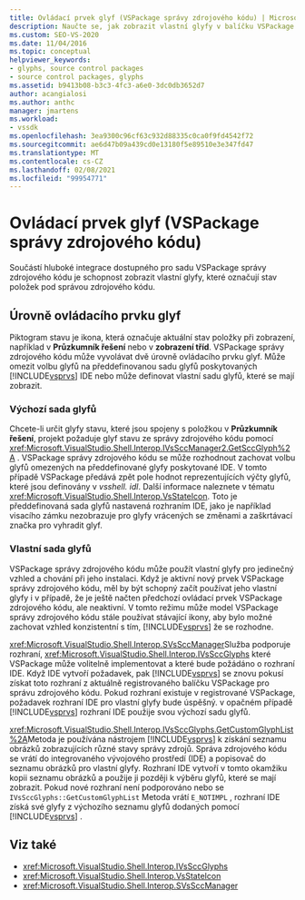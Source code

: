 ```yaml
---
title: Ovládací prvek glyf (VSPackage správy zdrojového kódu) | Microsoft Docs
description: Naučte se, jak zobrazit vlastní glyfy v balíčku VSPackage správy zdrojového kódu, abyste mohli použít vlastní ikony k indikaci stavu položek pod správou zdrojových kódů.
ms.custom: SEO-VS-2020
ms.date: 11/04/2016
ms.topic: conceptual
helpviewer_keywords:
- glyphs, source control packages
- source control packages, glyphs
ms.assetid: b9413b08-b3c3-4fc3-a6e0-3dc0db3652d7
author: acangialosi
ms.author: anthc
manager: jmartens
ms.workload:
- vssdk
ms.openlocfilehash: 3ea9300c96cf63c932d88335c0ca0f9fd4542f72
ms.sourcegitcommit: ae6d47b09a439cd0e13180f5e89510e3e347fd47
ms.translationtype: MT
ms.contentlocale: cs-CZ
ms.lasthandoff: 02/08/2021
ms.locfileid: "99954771"
---
```

# <a name="glyph-control-source-control-vspackage"></a>Ovládací prvek glyf (VSPackage správy zdrojového kódu)
Součástí hluboké integrace dostupného pro sadu VSPackage správy zdrojového kódu je schopnost zobrazit vlastní glyfy, které označují stav položek pod správou zdrojového kódu.

## <a name="levels-of-glyph-control"></a>Úrovně ovládacího prvku glyf
 Piktogram stavu je ikona, která označuje aktuální stav položky při zobrazení, například v **Průzkumník řešení** nebo v **zobrazení tříd**. VSPackage správy zdrojového kódu může vyvolávat dvě úrovně ovládacího prvku glyf. Může omezit volbu glyfů na předdefinovanou sadu glyfů poskytovaných [!INCLUDE[vsprvs](../../code-quality/includes/vsprvs_md.md)] IDE nebo může definovat vlastní sadu glyfů, které se mají zobrazit.

### <a name="default-set-of-glyphs"></a>Výchozí sada glyfů
 Chcete-li určit glyfy stavu, které jsou spojeny s položkou v **Průzkumník řešení**, projekt požaduje glyf stavu ze správy zdrojového kódu pomocí <xref:Microsoft.VisualStudio.Shell.Interop.IVsSccManager2.GetSccGlyph%2A> . VSPackage správy zdrojového kódu se může rozhodnout zachovat volbu glyfů omezených na předdefinované glyfy poskytované IDE. V tomto případě VSPackage předává zpět pole hodnot reprezentujících výčty glyfů, které jsou definovány v *vsshell. idl*. Další informace naleznete v tématu <xref:Microsoft.VisualStudio.Shell.Interop.VsStateIcon>. Toto je předdefinovaná sada glyfů nastavená rozhraním IDE, jako je například visacího zámku nezobrazuje pro glyfy vrácených se změnami a zaškrtávací značka pro vyhradit glyf.

### <a name="custom-set-of-glyphs"></a>Vlastní sada glyfů
 VSPackage správy zdrojového kódu může použít vlastní glyfy pro jedinečný vzhled a chování při jeho instalaci. Když je aktivní nový prvek VSPackage správy zdrojového kódu, měl by být schopný začít používat jeho vlastní glyfy i v případě, že je ještě načten předchozí ovládací prvek VSPackage zdrojového kódu, ale neaktivní. V tomto režimu může model VSPackage správy zdrojového kódu stále používat stávající ikony, aby bylo možné zachovat vzhled konzistentní s tím, [!INCLUDE[vsprvs](../../code-quality/includes/vsprvs_md.md)] že se rozhodne.

 <xref:Microsoft.VisualStudio.Shell.Interop.SVsSccManager>Služba podporuje rozhraní, <xref:Microsoft.VisualStudio.Shell.Interop.IVsSccGlyphs> které VSPackage může volitelně implementovat a které bude požádáno o rozhraní IDE. Když IDE vytvoří požadavek, pak [!INCLUDE[vsprvs](../../code-quality/includes/vsprvs_md.md)] se znovu pokusí získat toto rozhraní z aktuálně registrovaného balíčku VSPackage pro správu zdrojového kódu. Pokud rozhraní existuje v registrované VSPackage, požadavek rozhraní IDE pro vlastní glyfy bude úspěšný. v opačném případě [!INCLUDE[vsprvs](../../code-quality/includes/vsprvs_md.md)] rozhraní IDE použije svou výchozí sadu glyfů.

 <xref:Microsoft.VisualStudio.Shell.Interop.IVsSccGlyphs.GetCustomGlyphList%2A>Metoda je používána nástrojem [!INCLUDE[vsprvs](../../code-quality/includes/vsprvs_md.md)] k získání seznamu obrázků zobrazujících různé stavy správy zdrojů. Správa zdrojového kódu se vrátí do integrovaného vývojového prostředí (IDE) a popisovač do seznamu obrázků pro vlastní glyfy. Rozhraní IDE vytvoří v tomto okamžiku kopii seznamu obrázků a použije ji později k výběru glyfů, které se mají zobrazit. Pokud nové rozhraní není podporováno nebo se `IVsSccGlyphs::GetCustomGlyphList` Metoda vrátí `E_NOTIMPL` , rozhraní IDE získá své glyfy z výchozího seznamu glyfů dodaných pomocí [!INCLUDE[vsprvs](../../code-quality/includes/vsprvs_md.md)] .

## <a name="see-also"></a>Viz také
- <xref:Microsoft.VisualStudio.Shell.Interop.IVsSccGlyphs>
- <xref:Microsoft.VisualStudio.Shell.Interop.VsStateIcon>
- <xref:Microsoft.VisualStudio.Shell.Interop.SVsSccManager>
